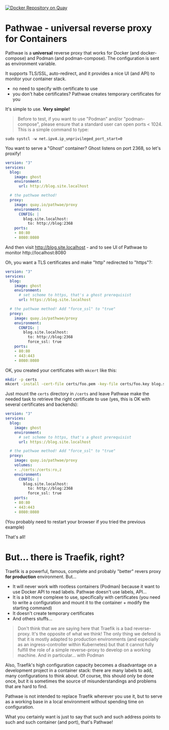 [![Docker Repository on Quay](https://quay.io/repository/pathwae/proxy/status "Docker Repository on Quay")](https://quay.io/repository/pathwae/proxy)

# Pathwae - universal reverse proxy for Containers

Pathwae is a **universal** reverse proxy that works for Docker (and docker-compose) and Podman (and podman-compose). The configuration is sent as environment variable.

It supports TLS/SSL, auto-redirect, and it provides a nice UI (and API) to monitor your container stack.

- no need to specify with certificate to use
- you don't habe certificates? Pathwae creates temporary certificates for you

It's simple to use. **Very simple!**

> Before to test, if you want to use "Podman" and/or "podman-compose", please ensure that a standard user can open ports < 1024. This is a simple command to type:
```
sudo systcl -w net.ipv4.ip_unprivileged_port_start=0
```

You want to serve a "Ghost" container? Ghost listens on port 2368, so let's proxify!

```yaml
version: "3"
services:
  blog:
    image: ghost
    environment:
      url: http://blog.site.localhost

  # the pathwae method!
  proxy:
    image: quay.io/pathwae/proxy
    environment:
      CONFIG: |
        blog.site.localhost:
          to: http://blog:2368
    ports:
    - 80:80
    - 8080:8080
```

And then visit http://blog.site.localhost - and to see UI of Pathwae to monitor http://localhost:8080

Oh, you want a TLS certificates and make "http" redirected to "https"?:

```yaml
version: "3"
services:
  blog:
    image: ghost
    environment:
      # set scheme to https, that's a ghost prerequisist
      url: https://blog.site.localhost

  # the pathwae method! Add "force_ssl" to "true"
  proxy:
    image: quay.io/pathwae/proxy
    environment:
      CONFIG: |
        blog.site.localhost:
          to: http://blog:2368
          force_ssl: true
    ports:
    - 80:80
    - 443:443
    - 8080:8080
```

OK, you created your certificates with `mkcert` like this:
```bash
mkdir -p certs
mkcert -install -cert-file certs/foo.pem -key-file certs/foo.key blog.site.localhost
```

Just mount the `certs` directory in `/certs` and leave Pathwae make the needed task to retrieve the right certificate to use (yes, this is OK with several certificates and backends):

```yaml
version: "3"
services:
  blog:
    image: ghost
    environment:
      # set scheme to https, that's a ghost prerequisist
      url: https://blog.site.localhost

  # the pathwae method! Add "force_ssl" to "true"
  proxy:
    image: quay.io/pathwae/proxy
    volumes:
    - ./certs:/certs:ro,z
    environment:
      CONFIG: |
        blog.site.localhost:
          to: http://blog:2368
          force_ssl: true
    ports:
    - 80:80
    - 443:443
    - 8080:8080
```

(You probably need to restart your browser if you tried the previous example)

That's all!

# But... there is Traefik, right?

Traefik is a powerful, famous, complete and probably "better" revers proxy **for production** environment. But...

- It will never work with rootless containers (Podman) because it want to use Docker API to read labels. Pathwae doesn't use labels, API...
- It is a bit more complexe to use, specifically with certificates (you need to write a configuration and mount it to the container + modify the starting command)
- It doesn't create temporary certificates
- And others stuffs...

> Don't think that we are saying here that Traefik is a bad reverse-proxy. It's the opposite of what we think!
> The only thing we defend is that it is mostly adapted to production environments (and especially as an ingress-controller within Kubernetes) but that it cannot fully fulfill the role of a simple reverse-proxy to develop on a working machine. And in particular... with Podman

Also, Traefik's high configuration capacity becomes a disadvantage on a development project in a container stack: there are many labels to add, many configurations to think about. Of course, this should only be done once, but it is sometimes the source of misunderstandings and problems that are hard to find.

Pathwae is not intended to replace Traefik wherever you use it, but to serve as a working base in a local environment without spending time on configuration.

What you certainly want is just to say that such and such address points to such and such container (and port), that's Pathwae!

